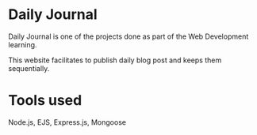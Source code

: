 # Daily Journal
Daily Journal is one of the projects done as part of the Web Development learning. 

This website facilitates to publish daily blog post and keeps them sequentially. 

# Tools used
Node.js, EJS, Express.js, Mongoose 